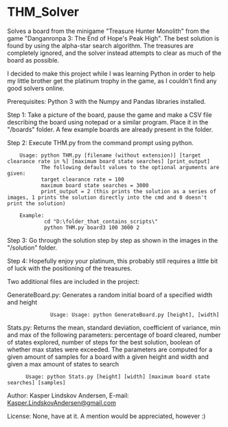 # THM_Solver
Solves a board from the minigame "Treasure Hunter Monolith" from the game "Danganronpa 3: The End of Hope's Peak High". 
The best solution is found by using the alpha-star search algorithm. 
The treasures are completely ignored, and the solver instead attempts to clear as much of the board as possible.

I decided to make this project while I was learning Python in order to help my little brother get the platinum trophy in the game, 
as I couldn't find any good solvers online.

Prerequisites: Python 3 with the Numpy and Pandas libraries installed.

Step 1: Take a picture of the board, pause the game and make a CSV file describing the board using notepad or a similar program. 
        Place it in the "/boards" folder. A few example boards are already present in the folder.
        
Step 2: Execute THM.py from the command prompt using python. 

        Usage: python THM.py [filename (without extension)] [target clearance rate in %] [maximum board state searches] [print_output]
               The following default values to the optional arguments are given:
               target clearance rate = 100
               maximum board state searches = 3000
               print_output = 2 (this prints the solution as a series of images, 1 prints the solution directly into the cmd and 0 doesn't print the solution)
               
        Example: 
                cd "D:\folder_that_contains_scripts\"
                python THM.py board3 100 3000 2
                
Step 3: Go through the solution step by step as shown in the images in the "/solution" folder.

Step 4: Hopefully enjoy your platinum, this probably still requires a little bit of luck with the positioning of the treasures.


Two additional files are included in the project:

GenerateBoard.py: Generates a random initial board of a specified width and height

                  Usage: Usage: python GenerateBoard.py [height], [width]
      
Stats.py: Returns the mean, standard deviation, coefficient of variance, min and max of the following parameters:
          percentage of board cleared, number of states explored, number of steps for the best solution, 
          boolean of whether max states were exceeded. 
          The parameters are computed for a given amount of samples for a board with a given height and width and 
          given a max amount of states to search
          
          Usage: python Stats.py [height] [width] [maximum board state searches] [samples]
          
Author: Kasper Lindskov Andersen, E-mail: Kasper.LindskovAndersen@gmail.com

License: None, have at it. A mention would be appreciated, however :) 
                
                
